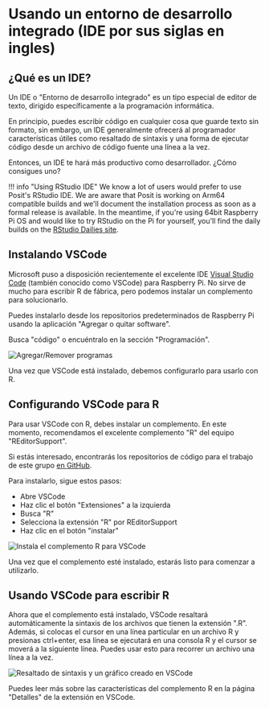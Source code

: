 # Usando un entorno de desarrollo integrado (IDE por sus siglas en ingles)

## ¿Qué es un IDE?

Un IDE o "Entorno de desarrollo integrado" es un tipo especial de editor de texto, dirigido específicamente a la programación informática.

En principio, puedes escribir código en cualquier cosa que guarde texto sin formato, sin embargo, un IDE generalmente ofrecerá al programador características útiles como resaltado de sintaxis y una forma de ejecutar código desde un archivo de código fuente una línea a la vez.

Entonces, un IDE te hará más productivo como desarrollador. ¿Cómo consigues uno?

!!! info "Using RStudio IDE"
    We know a lot of users would prefer to use Posit's RStudio IDE.
    We are aware that Posit is working on Arm64 compatible builds and we'll document the installation
    process as soon as a formal release is available.
    In the meantime, if you're using 64bit Raspberry Pi OS and would like to try RStudio on the Pi
    for yourself, you'll find the daily builds on the [RStudio Dailies site](https://dailies.rstudio.com/).

## Instalando VSCode

Microsoft puso a disposición recientemente el excelente IDE [Visual Studio Code](https://code.visualstudio.com) (también conocido como VSCode) para Raspberry Pi. No sirve de mucho para escribir R de fábrica, pero podemos instalar un complemento para solucionarlo.

Puedes instalarlo desde los repositorios predeterminados de Raspberry Pi usando la aplicación "Agregar o quitar software".

Busca "código" o encuéntralo en la sección "Programación".

![Agregar/Remover programas](../../assets/images/docs/add-remove-software.png)

Una vez que VSCode está instalado, debemos configurarlo para usarlo con R.

## Configurando VSCode para R

Para usar VSCode con R, debes instalar un complemento. En este momento, recomendamos el excelente complemento "R" del equipo "REditorSupport".

Si estás interesado, encontrarás los repositorios de código para el trabajo de este grupo [en GitHub](https://github.com/REditorSupport).

Para instalarlo, sigue estos pasos:

* Abre VSCode
* Haz clic el botón "Extensiones" a la izquierda
* Busca "R"
* Selecciona la extensión "R" por REditorSupport
* Haz clic en el botón "instalar"

![Instala el complemento R para VSCode](../../assets/images/docs/vscode-r-extension.png)

Una vez que el complemento esté instalado, estarás listo para comenzar a utilizarlo.

## Usando VSCode para escribir R

Ahora que el complemento está instalado, VSCode resaltará automáticamente la sintaxis de los archivos que tienen la extensión ".R".
Además, si colocas el cursor en una línea particular en un archivo R y presionas ctrl+enter, esa línea se ejecutará en una consola R y el cursor se moverá a la siguiente línea. Puedes usar esto para recorrer un archivo una línea a la vez.

![Resaltado de sintaxis y un gráfico creado en VSCode](../../assets/images/docs/r4pi-vscode-penguins.png)

Puedes leer más sobre las características del complemento R en la página "Detalles" de la extensión en VSCode.
